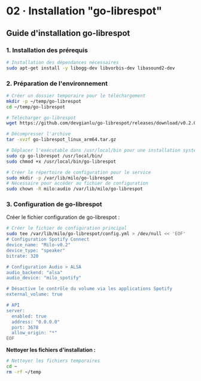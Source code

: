 # 02 · Installation "go-librespot"

## Guide d'installation go-librespot

### 1. Installation des prérequis
```bash
# Installation des dépendances nécessaires
sudo apt-get install -y libogg-dev libvorbis-dev libasound2-dev
```

### 2. Préparation de l'environnement
```bash
# Créer un dossier temporaire pour le téléchargement
mkdir -p ~/temp/go-librespot
cd ~/temp/go-librespot

# Télécharger go-librespot
wget https://github.com/devgianlu/go-librespot/releases/download/v0.2.0/go-librespot_linux_arm64.tar.gz

# Décompresser l'archive
tar -xvzf go-librespot_linux_arm64.tar.gz

# Déplacer l'exécutable dans /usr/local/bin pour une installation système
sudo cp go-librespot /usr/local/bin/
sudo chmod +x /usr/local/bin/go-librespot

# Créer le répertoire de configuration pour le service
sudo mkdir -p /var/lib/milo/go-librespot
# Nécessaire pour accéder au fichier de configuration
sudo chown -R milo:audio /var/lib/milo/go-librespot
```

### 3. Configuration de go-librespot

Créer le fichier configuration de go-librespot :
```bash
# Créer le fichier de configuration principal
sudo tee /var/lib/milo/go-librespot/config.yml > /dev/null << 'EOF'
# Configuration Spotify Connect
device_name: "Milo-v0.2"
device_type: "speaker"
bitrate: 320

# Configuration Audio > ALSA
audio_backend: "alsa"
audio_device: "milo_spotify"

# Désactive le contrôle du volume via les applications Spotify
external_volume: true

# API
server:
  enabled: true
  address: "0.0.0.0"
  port: 3678
  allow_origin: "*"
EOF
```

**Nettoyer les fichiers d'installation :**
```bash
# Nettoyer les fichiers temporaires
cd ~
rm -rf ~/temp
```


